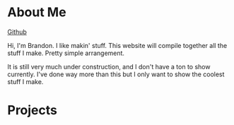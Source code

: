 # About Me

[Github](https://github.com/aspiringLich)


Hi, I'm Brandon. I like makin' stuff. This website will compile together all the stuff I make. Pretty simple arrangement.

It is still very much under construction, and I don't have a ton to show currently. I've done way more than this but I only want to show the coolest stuff I make.

# Projects
